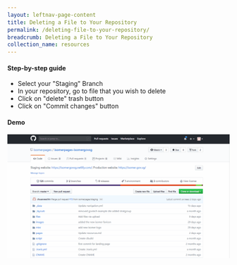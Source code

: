```yaml
---
layout: leftnav-page-content
title: Deleting a File to Your Repository
permalink: /deleting-file-to-your-repository/
breadcrumb: Deleting a File to Your Repository
collection_name: resources
---
```


#### **Step-by-step guide**
* Select your "Staging" Branch
* In your repository, go to file that you wish to delete
* Click on "delete" trash button
* Click on "Commit changes" button

#### **Demo**
![Editing File to Your Repository](/images/resources/deleting-file-to-your-repository.gif)
